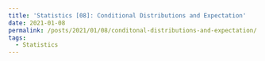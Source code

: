 ```yaml
---
title: 'Statistics [08]: Conditional Distributions and Expectation'
date: 2021-01-08
permalink: /posts/2021/01/08/conditonal-distributions-and-expectation/
tags:
  - Statistics
---
```

